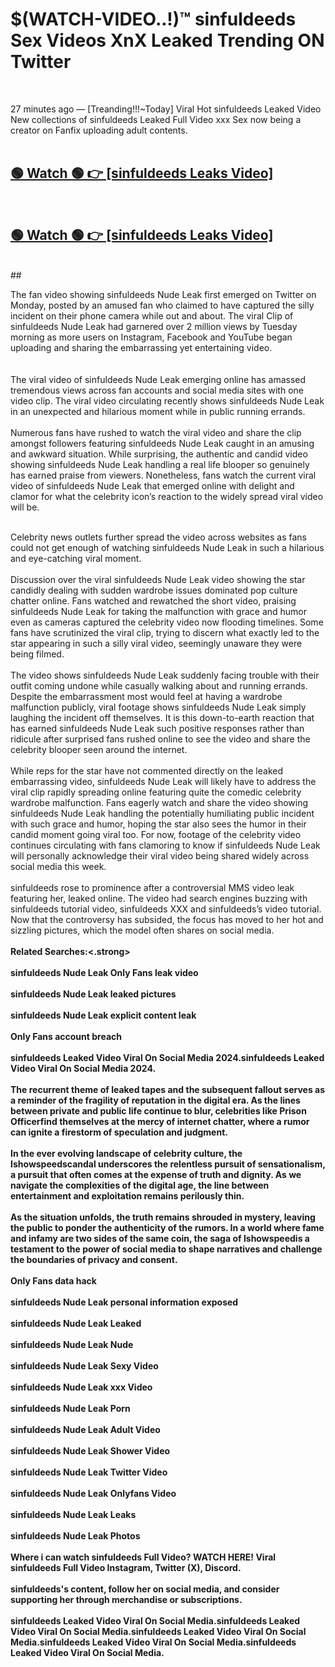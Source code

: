 

# $(WATCH-VIDEO..!)™ sinfuldeeds Sex Videos XnX Leaked Trending ON Twitter<br>
<br>

27 minutes ago — [Treanding!!!~Today] Viral Hot sinfuldeeds Leaked Video New collections of sinfuldeeds Leaked Full Video xxx Sex now being a creator on Fanfix uploading adult contents.
<br>
 <br>

##  <a href="https://clipsfans.site/?title=sinfuldeeds&ref=git">🟢 Watch 🟢 👉 [sinfuldeeds Leaks Video]</a><br>
  <br>

##  <a href="https://clipsfans.site/?title=sinfuldeeds&ref=git">🟢 Watch 🟢 👉 [sinfuldeeds Leaks Video]</a><br>
  <br>
  ##
  <br>

The fan video showing sinfuldeeds Nude Leak first emerged on Twitter on Monday, posted by an amused fan who claimed to have captured the silly incident on their phone camera while out and about. The viral Clip of sinfuldeeds Nude Leak had garnered over 2 million views by Tuesday morning as more users on Instagram, Facebook and YouTube began uploading and sharing the embarrassing yet entertaining video.
<br><br>
  <br>
The viral video of sinfuldeeds Nude Leak emerging online has amassed tremendous views across fan accounts and social media sites with one video clip. The viral video circulating recently shows sinfuldeeds Nude Leak in an unexpected and hilarious moment while in public running errands.
<br><br>
Numerous fans have rushed to watch the viral video and share the clip amongst followers featuring sinfuldeeds Nude Leak caught in an amusing and awkward situation. While surprising, the authentic and candid video showing sinfuldeeds Nude Leak handling a real life blooper so genuinely has earned praise from viewers. Nonetheless, fans watch the current viral video of sinfuldeeds Nude Leak that emerged online with delight and clamor for what the celebrity icon’s reaction to the widely spread viral video will be.
<br><br>

Celebrity news outlets further spread the video across websites as fans could not get enough of watching sinfuldeeds Nude Leak in such a hilarious and eye-catching viral moment.
<br><br>
Discussion over the viral sinfuldeeds Nude Leak video showing the star candidly dealing with sudden wardrobe issues dominated pop culture chatter online. Fans watched and rewatched the short video, praising sinfuldeeds Nude Leak for taking the malfunction with grace and humor even as cameras captured the celebrity video now flooding timelines. Some fans have scrutinized the viral clip, trying to discern what exactly led to the star appearing in such a silly viral video, seemingly unaware they were being filmed.
<br><br>
The video shows sinfuldeeds Nude Leak suddenly facing trouble with their outfit coming undone while casually walking about and running errands. Despite the embarrassment most would feel at having a wardrobe malfunction publicly, viral footage shows sinfuldeeds Nude Leak simply laughing the incident off themselves. It is this down-to-earth reaction that has earned sinfuldeeds Nude Leak such positive responses rather than ridicule after surprised fans rushed online to see the video and share the celebrity blooper seen around the internet.
<br><br>
While reps for the star have not commented directly on the leaked embarrassing video, sinfuldeeds Nude Leak will likely have to address the viral clip rapidly spreading online featuring quite the comedic celebrity wardrobe malfunction. Fans eagerly watch and share the video showing sinfuldeeds Nude Leak handling the potentially humiliating public incident with such grace and humor, hoping the star also sees the humor in their candid moment going viral too. For now, footage of the celebrity video continues circulating with fans clamoring to know if sinfuldeeds Nude Leak will personally acknowledge their viral video being shared widely across social media this week.
<br><br>
sinfuldeeds rose to prominence after a controversial MMS video leak featuring her, leaked online. The video had search engines buzzing with sinfuldeeds tutorial video, sinfuldeeds XXX and sinfuldeeds’s video tutorial. Now that the controversy has subsided, the focus has moved to her hot and sizzling pictures, which the model often shares on social media.
<br><br>
<strong>Related Searches:<.strong>
<br><br>
sinfuldeeds Nude Leak Only Fans leak video
<br><br>
sinfuldeeds Nude Leak leaked pictures
<br><br>
sinfuldeeds Nude Leak explicit content leak
<br><br>
Only Fans account breach
<br><br>
sinfuldeeds Leaked Video Viral On Social Media 2024.sinfuldeeds Leaked Video Viral On Social Media 2024.
<br><br>
The recurrent theme of leaked tapes and the subsequent fallout serves as a reminder of the fragility of reputation in the digital era. As the lines between private and public life continue to blur, celebrities like Prison Officerfind themselves at the mercy of internet chatter, where a rumor can ignite a firestorm of speculation and judgment.
<br><br>
In the ever evolving landscape of celebrity culture, the Ishowspeedscandal underscores the relentless pursuit of sensationalism, a pursuit that often comes at the expense of truth and dignity. As we navigate the complexities of the digital age, the line between entertainment and exploitation remains perilously thin.
<br><br>
As the situation unfolds, the truth remains shrouded in mystery, leaving the public to ponder the authenticity of the rumors. In a world where fame and infamy are two sides of the same coin, the saga of Ishowspeedis a testament to the power of social media to shape narratives and challenge the boundaries of privacy and consent.
<br><br>
Only Fans data hack
<br><br>
sinfuldeeds Nude Leak personal information exposed
<br><br>
sinfuldeeds Nude Leak Leaked
<br><br>
sinfuldeeds Nude Leak Nude
<br><br>
sinfuldeeds Nude Leak Sexy Video
<br><br>
sinfuldeeds Nude Leak xxx Video
<br><br>
sinfuldeeds Nude Leak Porn
<br><br>
sinfuldeeds Nude Leak Adult Video
<br><br>
sinfuldeeds Nude Leak Shower Video
<br><br>
sinfuldeeds Nude Leak Twitter Video
<br><br>
sinfuldeeds Nude Leak Onlyfans Video
<br><br>
sinfuldeeds Nude Leak Leaks
<br><br>
sinfuldeeds Nude Leak Photos
<br><br>
Where i can watch sinfuldeeds Full Video? WATCH HERE! Viral sinfuldeeds Full Video Instagram, Twitter (X), Discord.
<br><br>
sinfuldeeds's content, follow her on social media, and consider supporting her through merchandise or subscriptions.
<br><br>
sinfuldeeds Leaked Video Viral On Social Media.sinfuldeeds Leaked Video Viral On Social Media.sinfuldeeds Leaked Video Viral On Social Media.sinfuldeeds Leaked Video Viral On Social Media.sinfuldeeds Leaked Video Viral On Social Media.

